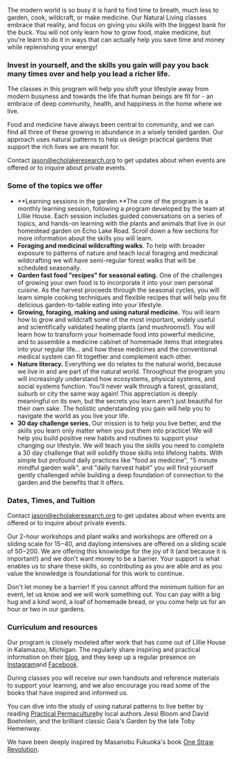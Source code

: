 The modern world is so busy it is hard to find time to breath, much less to garden, cook, wildcraft, or make medicine. Our Natural Living classes embrace that reality, and focus on giving you skills with the biggest bank for the buck. You will not only learn how to grow food, make medicine, but you're learn to do it in ways that can actually help you save time and money while replenishing your energy!

### Invest in yourself, and the skills you gain will pay you back many times over and help you lead a richer life.

The classes in this program will help you shift your lifestyle away from modern busyness and towards the life that human beings are fit for - an embrace of deep community, health, and happiness in the home where we live.

Food and medicine have always been central to community, and we can find all three of these growing in abundance in a wisely tended garden. Our approach uses natural patterns to help us design practical gardens that support the rich lives we are meant for.

Contact [jason@echolakeresearch.org](mailto:jason@echolakeresearch.org) to get updates about when events are offered or to inquire about private events.

### Some of the topics we offer

- **Learning sessions in the garden.**The core of the program is a monthly learning session, following a program developed by the team at Lillie House. Each session includes guided conversations on a series of topics, and hands-on learning with the plants and animals that live in our homestead garden on Echo Lake Road. Scroll down a few sections for more information about the skills you will learn.
- **Foraging and medicinal wildcrafting walks**. To help with broader exposure to patterns of nature and teach local foraging and medicinal wildcrafting we will have semi-regular forest walks that will be scheduled seasonally.
- **Garden fast food "recipes" for seasonal eating.** One of the challenges of growing your own food is to incorporate it into your own personal cuisine. As the harvest proceeds through the seasonal cycles, you will learn simple cooking techniques and flexible recipes that will help you fit delicious garden-to-table eating into your lifestyle.
- **Growing, foraging, making and using natural medicine.** You will learn how to grow and wildcraft some of the most important, widely useful and scientifically validated healing plants (and mushrooms!). You will learn how to transform your homemade food into powerful medicine, and to assemble a medicine cabinet of homemade items that integrates into your regular life... and how these medicines and the conventional medical system can fit together and complement each other.
- **Nature literacy.** Everything we do relates to the natural world, because we live in and are part of the natural world. Throughout the program you will increasingly understand how ecosystems, physical systems, and social systems function. You'll never walk through a forest, grassland, suburb or city the same way again! This appreciation is deeply meaningful on its own, but the secrets you learn aren't just beautiful for their own sake. The holistic understanding you gain will help you to navigate the world as you live your life.
- **30 day challenge series.** Our mission is to help you live better, and the skills you learn only matter when you put them into practice! We will help you build positive new habits and routines to support your changing our lifestyle. We will teach you the skills you need to complete a 30 day challenge that will solidify those skills into lifelong habits. With simple but profound daily practices like "food as medicine", "5 minute mindful garden walk", and "daily harvest habit" you will find yourself gently challenged while building a deep foundation of connection to the garden and the benefits that it offers.

### Dates, Times, and Tuition

Contact [jason@echolakeresearch.org](mailto:jason@echolakeresearch.org) to get updates about when events are offered or to inquire about private events.

Our 2-hour workshops and plant walks and workshops are offered on a sliding scale for $15-$40, and daylong intensives are offered on a sliding scale of $50-$200. We are offering this knowledge for the joy of it (and because it is important!) and we don't want money to be a barrier. Your support is what enables us to share these skills, so contributing as you are able and as you value the knowledge is foundational for this work to continue.

Don't let money be a barrier! If you cannot afford the minimum tuition for an event, let us know and we will work something out. You can pay with a big hug and a kind word, a loaf of homemade bread, or you come help us for an hour or two in our gardens.

### Curriculum and resources

Our program is closely modeled after work that has come out of Lillie House in Kalamazoo, Michigan. The regularly share inspiring and practical information on their [blog](https://lilliehouse.blogspot.com/), and they keep up a regular presence on [Instagram](https://www.instagram.com/lilliehousekzoo/)and [Facebook](https://www.facebook.com/pg/Lillie-House-978392448898973/posts).

During classes you will receive our own handouts and reference materials to support your learning, and we also encourage you read some of the books that have inspired and informed us.

You can dive into the study of using natural patterns to live better by reading [Practical Permaculture](http://www.timberpress.com/books/practical_permaculture_home_landscapes_your_community_whole_earth/bloom/9781604694437)by local authors Jessi Bloom and David Boehnlein, and the brilliant classic Gaia's Garden by the late Toby Hemenway.

We have been deeply inspired by Masanobu Fukuoka's book [One Straw Revolution](https://www.nyrb.com/products/the-one-straw-revolution).